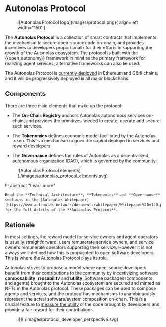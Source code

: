 # Autonolas Protocol

<figure markdown>
![Autonolas Protocol logo](images/protocol.png){ align=left width="150" }
</figure>

The **Autonolas Protocol** is a collection of smart contracts that implements the mechanism to secure open-source code on-chain, and provides incentives to developers proportionally for their efforts in supporting the growth of the Autonolas ecosystem. The protocol is built with the {{open_autonomy}} framework in mind as the primary framework for realizing agent services,  alternative frameworks can also be used.

The Autonolas Protocol is [currently deployed](./registry_technical_overview.md#contract-addresses) in Ethereum and Görli chains, and it will be progressively deployed in all major blockchains.

## Components

There are three main elements that make up the protocol:

* The **On-Chain Registry** anchors Autonolas autonomous services on-chain, and provides the primitives needed to create, operate and secure such services.

* The **Tokenomics** defines economic model facilitated by the Autonolas token. This is a mechanism to grow the capital deployed in services and reward developers.

* The **Governance** defines the rules of Autonolas as a decentralized, autonomous
organization (DAO), which is governed by the community.

<figure markdown>
![Autonolas Protocol elements](./images/autonolas_protocol_elements.svg)
</figure>

!!! abstract "Learn more"

    Read the **Technical Architecture**, **Tokenomics** and **Governance** sections in the [Autonolas Whitepaper](https://www.autonolas.network/documents/whitepaper/Whitepaper%20v1.0.pdf) for the full details of the **Autonolas Protocol**.

## Rationale

In most settings, the reward model for service owners and agent operators is usually straightforward: users remunerate service owners, and service owners remunerate operators supporting their service. However it is not always well-defined how this is propagated to open software developers. This is where the Autonolas Protocol plays its role.

Autonolas strives to propose a model where open-source developers benefit from their contributions to the community by incentivizing software **composability**, **reusability** and **utility**. Software packages (components and agents) brought to the Autonolas ecosystem are secured and minted as NFTs in the Autonolas protocol. These packages can be used to compose agents and services, and the protocol has mechanisms to unambiguously represent the actual software/system composition on-chain. This is a crucial feature to [measure the utility](https://github.com/valory-xyz/autonolas-tokenomics/blob/main/docs/Autonolas_tokenomics_audit.pdf) of the code brought by developers and provide a fair reward for their contributions.

<figure markdown>
![](./images/protocol_developer_perspective.svg)
</figure>
